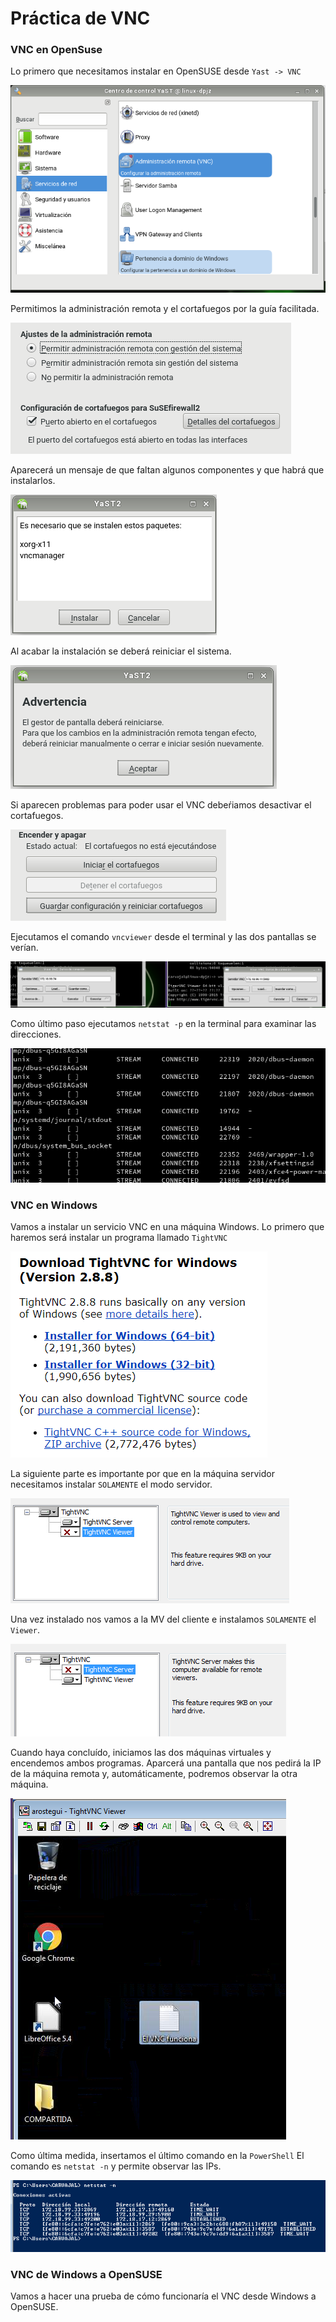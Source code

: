 # Práctica de VNC

### VNC en OpenSuse

Lo primero que necesitamos instalar en OpenSUSE desde `Yast -> VNC`

![1](./img/1.png)

Permitimos la administración remota y el cortafuegos por la guía facilitada.

![2](./img/2.png)

Aparecerá un mensaje de que faltan algunos componentes y que habrá que instalarlos.

![2](./img/3.png)

Al acabar la instalación se deberá reiniciar el sistema.

![2](./img/4.png)

Si aparecen problemas para poder usar el VNC debeŕiamos desactivar el cortafuegos.

![2](./img/susevnc2.png)

Ejecutamos el comando `vncviewer` desde el terminal y las dos pantallas se verían.

![2](./img/vncopensuseprueba.png)

Como último paso ejecutamos `netstat -p` en la terminal para examinar las direcciones.

![2](./img/netstat.png)

### VNC en Windows

Vamos a instalar un servicio VNC en una máquina Windows. Lo primero que haremos será instalar un programa llamado `TightVNC`

![2](./img/5.png)

La siguiente parte es importante por que en la máquina servidor necesitamos instalar `SOLAMENTE` el modo servidor.

![2](./img/6.png)

Una vez instalado nos vamos a la MV del cliente e instalamos `SOLAMENTE`  el `Viewer`.

![2](./img/7.png)

Cuando haya concluído, iniciamos las dos máquinas virtuales y encendemos ambos programas. Aparcerá una pantalla que nos pedirá la IP de la máquina remota y, automáticamente, podremos observar la otra máquina.

![2](./img/8.png)

Como última medida, insertamos el último comando en la `PowerShell` El comando es `netstat -n` y permite observar las IPs.

![2](./img/9.png)

### VNC de Windows a OpenSUSE

Vamos a hacer una prueba de cómo funcionaría el VNC desde Windows a OpenSUSE.
